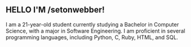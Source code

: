## HELLO I'M /setonwebber! 

I am a 21-year-old student currently studying a Bachelor in Computer Science, with a major in Software Engineering.
I am proficient in several programming languages, including Python, C, Ruby, HTML, and SQL. 
